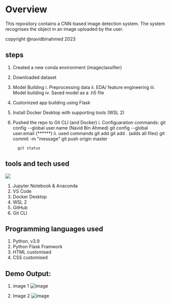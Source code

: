 # Overview
This repository contains a CNN-based image detection system.
The system recognises the object in an image uploaded by the user.

copyright @navidbinahmed 2023


## steps 
1. Created a new conda environment (imageclassifier)
2. Downloaded dataset
3. Model Building
    i.   Preprocessing data
    ii.  EDA/ feature engineering
    iii. Model building
    iv.  Saved model as a .h5 file
4. Customized app building using Flask
5. Install Docker Desktop with supporting tools (WSL 2)
6. Pushed the repo to Git CLI (and Docker)
    i. Configuaration commands:
         git config --global user.name (Navid Bin Ahmed)
         git config --global user.email (******)
    ii. used commands
         git add <file name>
         git add . (adds all files)
         git commit -m "message"
         git push origin <branch name> master
         
         git status
         

## tools and tech used
[![](https://skillicons.dev/icons?i=python,pytorch,docker&theme=dark)](https://skillicons.dev)
1. Jupyter Notebook & Anaconda
2. VS Code
3. Docker Desktop
4. WSL 2
5. GitHub
6. Git CLI

## Programming languages used
1. Python, v3.9
2. Python Flask Framwork
3. HTML customised
4. CSS customised
    
## Demo Output:
1. image 1
    ![image](https://user-images.githubusercontent.com/45857107/208315378-f96cb20c-5026-4c5b-aaa6-a3c7c5731b0b.png)
    
2. Image 2
    ![image](https://user-images.githubusercontent.com/45857107/208315404-2d1ec7d8-4e16-4430-83dc-979749970527.png)
